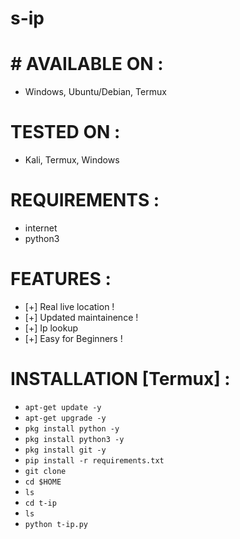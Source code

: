 # s-ip
# # AVAILABLE ON :

* Windows, Ubuntu/Debian, Termux

# TESTED ON :

* Kali, Termux, Windows

# REQUIREMENTS :
* internet
* python3

# FEATURES :
* [+] Real live location !
* [+] Updated maintainence !
* [+] Ip lookup
* [+] Easy for Beginners !

# INSTALLATION [Termux] :

* `apt-get update -y`
* `apt-get upgrade -y`
* `pkg install python -y`
* `pkg install python3 -y`
* `pkg install git -y`
* `pip install -r requirements.txt`
* `git clone `
* `cd $HOME`
* `ls`
* `cd t-ip`
* `ls`
* `python t-ip.py`
